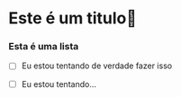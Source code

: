 # Este é um titulo🦓

### **Esta é uma lista**

- [ ] Eu estou tentando de verdade fazer isso
- [ ] Eu estou tentando...

